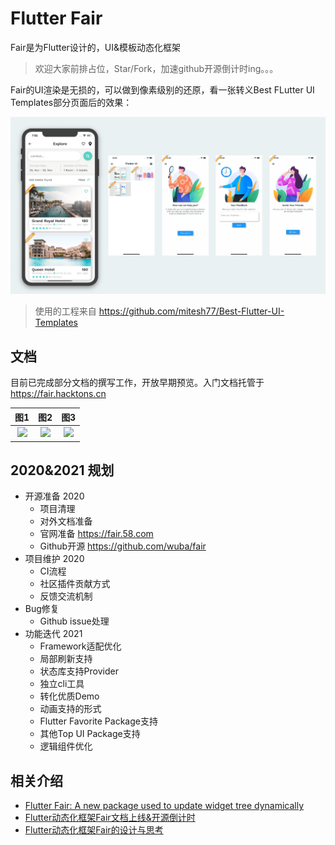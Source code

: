 # Flutter Fair
Fair是为Flutter设计的，UI&模板动态化框架

> 欢迎大家前排占位，Star/Fork，加速github开源倒计时ing。。。

Fair的UI渲染是无损的，可以做到像素级别的还原，看一张转义Best FLutter UI Templates部分页面后的效果：

![best-ui-template](best-ui-template.png)

> 使用的工程来自 https://github.com/mitesh77/Best-Flutter-UI-Templates

## 文档

目前已完成部分文档的撰写工作，开放早期预览。入门文档托管于 https://fair.hacktons.cn  

|                             图1                              |                             图2                              |                             图3                              |
| :----------------------------------------------------------: | :----------------------------------------------------------: | :----------------------------------------------------------: |
| ![](https://p1-juejin.byteimg.com/tos-cn-i-k3u1fbpfcp/bcbd2fd3a2304c6cb17de80ff49dcd60~tplv-k3u1fbpfcp-watermark.image) | ![](https://p3-juejin.byteimg.com/tos-cn-i-k3u1fbpfcp/68a3b32470ae4a1e81539102f65cfc1c~tplv-k3u1fbpfcp-watermark.image) | ![](https://p9-juejin.byteimg.com/tos-cn-i-k3u1fbpfcp/93082e85105247e4b6d482e8c141b09c~tplv-k3u1fbpfcp-watermark.image) |

## 2020&2021 规划

* 开源准备 2020
	* 项目清理
	* 对外文档准备
	* 官网准备 https://fair.58.com
	* Github开源 https://github.com/wuba/fair
* 项目维护 2020
	* CI流程
	* 社区插件贡献方式
    * 反馈交流机制
* Bug修复
	* Github issue处理
* 功能迭代 2021
	* Framework适配优化
	* 局部刷新支持
	* 状态库支持Provider
	* 独立cli工具
	* 转化优质Demo
    * 动画支持的形式
    * Flutter Favorite Package支持
    * 其他Top UI Package支持
    * 逻辑组件优化
    
## 相关介绍
* [Flutter Fair: A new package used to update widget tree dynamically](https://medium.com/p/98f6f94cb2bf)
* [Flutter动态化框架Fair文档上线&开源倒计时](https://juejin.cn/post/6901600898603024391)
* [Flutter动态化框架Fair的设计与思考](https://juejin.cn/post/6896655572910014478)
